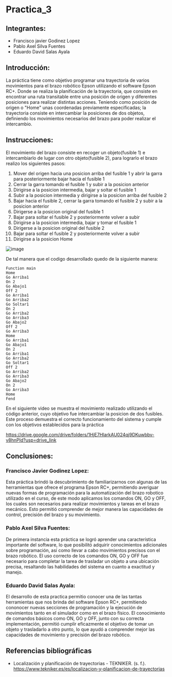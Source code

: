 # Practica_3
## Integrantes:  
- Francisco javier Godinez Lopez
- Pablo Axel Silva Fuentes
- Eduardo David Salas Ayala
## Introducción:  
La práctica tiene como objetivo programar una trayectoria de varios movimientos para el brazo robótico Epson utilizando el software Epson RC+. Donde se realiza la planificación de la trayectoria, que consiste en encontrar una ruta transitable entre una posición de origen y diferentes posiciones para realizar distintas acciones. Teniendo como posición de origen o "Home" unas coordenadas previamente especificadas; la trayectoria consiste en intercambiar la posiciones de dos objetos, definiendo los movimientos necesarios del brazo para poder realizar el intercambio.
## Instrucciones:  

El movimiento del brazo consiste en recoger un objeto(fusible 1) e intercambiarlo de lugar con otro objeto(fusible 2), para lograrlo el brazo realizo los siguientes pasos:
1. Mover del origen hacia una posicion arriba del fusible 1 y abrir la garra para posteriormente bajar hacia el fusible 1
2. Cerrar la garra tomando el fusible 1 y subir a la posicion anterior
4. Dirigirse a la posicion intermedia, bajar y soltar el fusible 1
6. Subir a la posicion intermedia y dirigirse a la posicion arriba del fusible 2
7. Bajar hacia el fusible 2, cerrar la garra tomando el fusible 2 y subir a la posicion anterior
8. Dirigerse a la posicion original del fusible 1
9. Bajar para soltar el fusible 2 y posteriormente volver a subir
10. Dirigirse a la posicion intermedia, bajar y tomar el fusible 1
11. Dirigerse a la posicion original del fusible 2
12. Bajar para soltar el fusible 2 y posteriormente volver a subir
13. Dirigirse a la posicion Home


![image](https://github.com/user-attachments/assets/45941ddc-1fae-4280-8c13-9384bd75e29e)


De tal manera que el codigo desarrollado quedo de la siguiente manera:
```
Function main
Home
Go Arriba1
On 2
Go Abajo1
Off 2
Go Arriba1
Go Arriba2
Go Soltar1
On 2
Go Arriba2
Go Arriba3
Go Abajo2
Off 2
Go Arriba3
Home
Go Arriba1
Go Abajo1
On 2
Go Arriba1
Go Arriba2
Go Soltar1
Off 2
Go Arriba2
Go Arriba3
Go Abajo2
On 2
Go Arriba3
Home
Fend
```

En el siguiente video se muestra el movimiento realizado utilizando el código anterior, cuyo objetivo fue intercambiar la posicion de dos fusibles. Este proceso demuestra el correcto funcionamiento del sistema y cumple con los objetivos establecidos para la práctica

https://drive.google.com/drive/folders/1HjE7HlarkAU024qj9DKuwbbv-v8hnPId?usp=drive_link

## Conclusiones:  
### Francisco Javier Godinez Lopez:
Esta práctica brindó la descubrimiento de familiarizarnos con algunas de las herramientas que ofrece el programa Epson RC+, permitiendo averiguar nuevas formas de programación para la automatización del brazo robotico utilizado en el curso, de este modo aplicamos los comandos ON, GO y OFF, los cuales son necesarios para realizar movimientos y tareas en el brazo mecánico. Esto permitió comprender de mejor manera las capacidades de control, precisión del brazo y su movimiento.


### Pablo Axel Silva Fuentes: 
 De primera instancia esta práctica se logró aprender una característica importante del software, lo que posibilitó adquirir conocimientos adicionales sobre programación, así como llevar a cabo movimientos precisos con el brazo robótico. El uso correcto de los comandos ON, GO y OFF fue necesario para completar la tarea de trasladar un objeto a una ubicación precisa, resaltando las habilidades del sistema en cuanto a exactitud y manejo.

### Eduardo David Salas Ayala: 
El desarrollo de esta practica permitio conocer una de las tantas herramientas que nos brinda del software Epson RC+, permitiendo cononocer nuevas secciones de programación y la ejecución de movimientos tanto en el simulador como en el brazo físico. El conocimiento de comandos básicos como ON, GO y OFF, junto con su correcta implementación, permitió cumplir eficazmente el objetivo de tomar un objeto y trasladarlo a otro punto, lo que ayudó a comprender mejor las capacidades de movimiento y precisión del brazo robótico.

## Referencias bibliográficas
- Localización y planificación de trayectorias - TEKNIKER. (s. f.). https://www.tekniker.es/es/localizacion-y-planificacion-de-trayectorias

